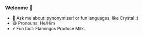 ### Welcome 👋

- 💬 Ask me about: pynonymizer! or fun languages, like Crystal :)
- 😄 Pronouns: He/Him
- ⚡ Fun fact: Flamingos Produce Milk.
